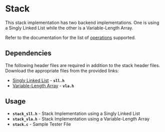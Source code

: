 # Stack

This stack implementation has two backend implementations. One is using a Singly Linked List while the other is a Variable-Length Array.

Refer to the documentation for the list of [operations](https://docs.google.com/document/d/e/2PACX-1vTg9kabBxnRoOfjooZrdAO6mSefKRY5NywjbLALC-Z3jM5WLfRZRQM8Dm0alEqy4faUrj0Vr33ouol-/pub "operations") supported.

## Dependencies
The following header files are required in addition to the stack header files. Download the appropriate files from the provided links:
- [Singly Linked List](https://github.com/yancyvance/cop3502/tree/main/linkedlist "Singly Linked List") -  **`sll.h`**
- [Variable-Length Array](https://github.com/yancyvance/cop3502/tree/main/array "Variable-Length Array") - **`vla.h`**


## Usage
- **`stack_sll.h`** - Stack Implementation using a Singly Linked List
- **`stack_vla.h`** - Stack Implementation using a Variable-Length Array
- **`stack.c`** - Sample Tester File
